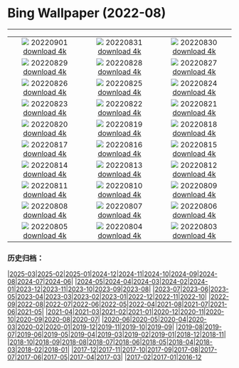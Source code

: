 # Bing Wallpaper (2022-08)
**************
| | | |
| :----: | :----: | :----: |
| ![](https://www.bing.com/th?id=OHR.BlueLinckia_EN-CA8837209932_1920x1080.jpg) 20220901 [download 4k](https://www.bing.com/th?id=OHR.BlueLinckia_EN-CA8837209932_UHD.jpg) | ![](https://www.bing.com/th?id=OHR.Migliarino_EN-CA3362395561_1920x1080.jpg) 20220831 [download 4k](https://www.bing.com/th?id=OHR.Migliarino_EN-CA3362395561_UHD.jpg) | ![](https://www.bing.com/th?id=OHR.EstoniaBaltic_EN-CA2933698843_1920x1080.jpg) 20220830 [download 4k](https://www.bing.com/th?id=OHR.EstoniaBaltic_EN-CA2933698843_UHD.jpg) |
| ![](https://www.bing.com/th?id=OHR.BeardedTit_EN-CA2822169068_1920x1080.jpg) 20220829 [download 4k](https://www.bing.com/th?id=OHR.BeardedTit_EN-CA2822169068_UHD.jpg) | ![](https://www.bing.com/th?id=OHR.MSHV_EN-CA1616440210_1920x1080.jpg) 20220828 [download 4k](https://www.bing.com/th?id=OHR.MSHV_EN-CA1616440210_UHD.jpg) | ![](https://www.bing.com/th?id=OHR.PeljesacWind_EN-CA1443057338_1920x1080.jpg) 20220827 [download 4k](https://www.bing.com/th?id=OHR.PeljesacWind_EN-CA1443057338_UHD.jpg) |
| ![](https://www.bing.com/th?id=OHR.PenzancePool_EN-CA4920594101_1920x1080.jpg) 20220826 [download 4k](https://www.bing.com/th?id=OHR.PenzancePool_EN-CA4920594101_UHD.jpg) | ![](https://www.bing.com/th?id=OHR.WheatField_EN-CA6655378974_1920x1080.jpg) 20220825 [download 4k](https://www.bing.com/th?id=OHR.WheatField_EN-CA6655378974_UHD.jpg) | ![](https://www.bing.com/th?id=OHR.MentonFrance_EN-CA3715369650_1920x1080.jpg) 20220824 [download 4k](https://www.bing.com/th?id=OHR.MentonFrance_EN-CA3715369650_UHD.jpg) |
| ![](https://www.bing.com/th?id=OHR.TenderMoment_EN-CA7914594910_1920x1080.jpg) 20220823 [download 4k](https://www.bing.com/th?id=OHR.TenderMoment_EN-CA7914594910_UHD.jpg) | ![](https://www.bing.com/th?id=OHR.CostadaMorte_EN-CA5229675652_1920x1080.jpg) 20220822 [download 4k](https://www.bing.com/th?id=OHR.CostadaMorte_EN-CA5229675652_UHD.jpg) | ![](https://www.bing.com/th?id=OHR.BearProof_EN-CA3296087292_1920x1080.jpg) 20220821 [download 4k](https://www.bing.com/th?id=OHR.BearProof_EN-CA3296087292_UHD.jpg) |
| ![](https://www.bing.com/th?id=OHR.SwingEx_EN-CA1045900723_1920x1080.jpg) 20220820 [download 4k](https://www.bing.com/th?id=OHR.SwingEx_EN-CA1045900723_UHD.jpg) | ![](https://www.bing.com/th?id=OHR.SourHerring_EN-CA3205478753_1920x1080.jpg) 20220819 [download 4k](https://www.bing.com/th?id=OHR.SourHerring_EN-CA3205478753_UHD.jpg) | ![](https://www.bing.com/th?id=OHR.AquarioNatural_EN-CA3036941625_1920x1080.jpg) 20220818 [download 4k](https://www.bing.com/th?id=OHR.AquarioNatural_EN-CA3036941625_UHD.jpg) |
| ![](https://www.bing.com/th?id=OHR.SasquatchStream_EN-CA7411677535_1920x1080.jpg) 20220817 [download 4k](https://www.bing.com/th?id=OHR.SasquatchStream_EN-CA7411677535_UHD.jpg) | ![](https://www.bing.com/th?id=OHR.ChittorgarhFort_EN-CA2845717417_1920x1080.jpg) 20220816 [download 4k](https://www.bing.com/th?id=OHR.ChittorgarhFort_EN-CA2845717417_UHD.jpg) | ![](https://www.bing.com/th?id=OHR.PantherChameleon_EN-CA2630553653_1920x1080.jpg) 20220815 [download 4k](https://www.bing.com/th?id=OHR.PantherChameleon_EN-CA2630553653_UHD.jpg) |
| ![](https://www.bing.com/th?id=OHR.BoundaryWaters_EN-CA0664399834_1920x1080.jpg) 20220814 [download 4k](https://www.bing.com/th?id=OHR.BoundaryWaters_EN-CA0664399834_UHD.jpg) | ![](https://www.bing.com/th?id=OHR.AmboseliElephants_EN-CA2498021902_1920x1080.jpg) 20220813 [download 4k](https://www.bing.com/th?id=OHR.AmboseliElephants_EN-CA2498021902_UHD.jpg) | ![](https://www.bing.com/th?id=OHR.MtTsubakuro_EN-CA9731264922_1920x1080.jpg) 20220812 [download 4k](https://www.bing.com/th?id=OHR.MtTsubakuro_EN-CA9731264922_UHD.jpg) |
| ![](https://www.bing.com/th?id=OHR.AnniversaryJTNP_EN-CA5282348679_1920x1080.jpg) 20220811 [download 4k](https://www.bing.com/th?id=OHR.AnniversaryJTNP_EN-CA5282348679_UHD.jpg) | ![](https://www.bing.com/th?id=OHR.CuevaManos_EN-CA9621807477_1920x1080.jpg) 20220810 [download 4k](https://www.bing.com/th?id=OHR.CuevaManos_EN-CA9621807477_UHD.jpg) | ![](https://www.bing.com/th?id=OHR.EsPantaleu_EN-CA4987332278_1920x1080.jpg) 20220809 [download 4k](https://www.bing.com/th?id=OHR.EsPantaleu_EN-CA4987332278_UHD.jpg) |
| ![](https://www.bing.com/th?id=OHR.NuchatlitzDusk_EN-CA0151769112_1920x1080.jpg) 20220808 [download 4k](https://www.bing.com/th?id=OHR.NuchatlitzDusk_EN-CA0151769112_UHD.jpg) | ![](https://www.bing.com/th?id=OHR.SFSaltFlats_EN-CA4765139719_1920x1080.jpg) 20220807 [download 4k](https://www.bing.com/th?id=OHR.SFSaltFlats_EN-CA4765139719_UHD.jpg) | ![](https://www.bing.com/th?id=OHR.MilitaryTattoo_EN-CA4590477064_1920x1080.jpg) 20220806 [download 4k](https://www.bing.com/th?id=OHR.MilitaryTattoo_EN-CA4590477064_UHD.jpg) |
| ![](https://www.bing.com/th?id=OHR.BangladeshWaterLilies_EN-CA4461842343_1920x1080.jpg) 20220805 [download 4k](https://www.bing.com/th?id=OHR.BangladeshWaterLilies_EN-CA4461842343_UHD.jpg) | ![](https://www.bing.com/th?id=OHR.RedneckedGrebe_EN-CA4181460213_1920x1080.jpg) 20220804 [download 4k](https://www.bing.com/th?id=OHR.RedneckedGrebe_EN-CA4181460213_UHD.jpg) | ![](https://www.bing.com/th?id=OHR.KhutzeymateenValley_EN-CA1847395208_1920x1080.jpg) 20220803 [download 4k](https://www.bing.com/th?id=OHR.KhutzeymateenValley_EN-CA1847395208_UHD.jpg) |

### 历史归档：

|[2025-03](/../2025-03/2025-03.md)|[2025-02](/../2025-02/2025-02.md)|[2025-01](/../2025-01/2025-01.md)|[2024-12](/../2024-12/2024-12.md)|[2024-11](/../2024-11/2024-11.md)|[2024-10](/../2024-10/2024-10.md)|[2024-09](/../2024-09/2024-09.md)|[2024-08](/../2024-08/2024-08.md)|[2024-07](/../2024-07/2024-07.md)|[2024-06](/../2024-06/2024-06.md)|
|[2024-05](/../2024-05/2024-05.md)|[2024-04](/../2024-04/2024-04.md)|[2024-03](/../2024-03/2024-03.md)|[2024-02](/../2024-02/2024-02.md)|[2024-01](/../2024-01/2024-01.md)|[2023-12](/../2023-12/2023-12.md)|[2023-11](/../2023-11/2023-11.md)|[2023-10](/../2023-10/2023-10.md)|[2023-09](/../2023-09/2023-09.md)|[2023-08](/../2023-08/2023-08.md)|
|[2023-07](/../2023-07/2023-07.md)|[2023-06](/../2023-06/2023-06.md)|[2023-05](/../2023-05/2023-05.md)|[2023-04](/../2023-04/2023-04.md)|[2023-03](/../2023-03/2023-03.md)|[2023-02](/../2023-02/2023-02.md)|[2023-01](/../2023-01/2023-01.md)|[2022-12](/../2022-12/2022-12.md)|[2022-11](/../2022-11/2022-11.md)|[2022-10](/../2022-10/2022-10.md)|
|[2022-09](/../2022-09/2022-09.md)|[2022-08](/2022-08.md)|[2022-07](/../2022-07/2022-07.md)|[2022-06](/../2022-06/2022-06.md)|[2022-05](/../2022-05/2022-05.md)|[2022-04](/../2022-04/2022-04.md)|[2021-08](/../2021-08/2021-08.md)|[2021-07](/../2021-07/2021-07.md)|[2021-06](/../2021-06/2021-06.md)|[2021-05](/../2021-05/2021-05.md)|
|[2021-04](/../2021-04/2021-04.md)|[2021-03](/../2021-03/2021-03.md)|[2021-02](/../2021-02/2021-02.md)|[2021-01](/../2021-01/2021-01.md)|[2020-12](/../2020-12/2020-12.md)|[2020-11](/../2020-11/2020-11.md)|[2020-10](/../2020-10/2020-10.md)|[2020-09](/../2020-09/2020-09.md)|[2020-08](/../2020-08/2020-08.md)|[2020-07](/../2020-07/2020-07.md)|
|[2020-06](/../2020-06/2020-06.md)|[2020-05](/../2020-05/2020-05.md)|[2020-04](/../2020-04/2020-04.md)|[2020-03](/../2020-03/2020-03.md)|[2020-02](/../2020-02/2020-02.md)|[2020-01](/../2020-01/2020-01.md)|[2019-12](/../2019-12/2019-12.md)|[2019-11](/../2019-11/2019-11.md)|[2019-10](/../2019-10/2019-10.md)|[2019-09](/../2019-09/2019-09.md)|
|[2019-08](/../2019-08/2019-08.md)|[2019-07](/../2019-07/2019-07.md)|[2019-06](/../2019-06/2019-06.md)|[2019-05](/../2019-05/2019-05.md)|[2019-04](/../2019-04/2019-04.md)|[2019-03](/../2019-03/2019-03.md)|[2019-02](/../2019-02/2019-02.md)|[2019-01](/../2019-01/2019-01.md)|[2018-12](/../2018-12/2018-12.md)|[2018-11](/../2018-11/2018-11.md)|
|[2018-10](/../2018-10/2018-10.md)|[2018-09](/../2018-09/2018-09.md)|[2018-08](/../2018-08/2018-08.md)|[2018-07](/../2018-07/2018-07.md)|[2018-06](/../2018-06/2018-06.md)|[2018-05](/../2018-05/2018-05.md)|[2018-04](/../2018-04/2018-04.md)|[2018-03](/../2018-03/2018-03.md)|[2018-02](/../2018-02/2018-02.md)|[2018-01](/../2018-01/2018-01.md)|
|[2017-12](/../2017-12/2017-12.md)|[2017-11](/../2017-11/2017-11.md)|[2017-10](/../2017-10/2017-10.md)|[2017-09](/../2017-09/2017-09.md)|[2017-08](/../2017-08/2017-08.md)|[2017-07](/../2017-07/2017-07.md)|[2017-06](/../2017-06/2017-06.md)|[2017-05](/../2017-05/2017-05.md)|[2017-04](/../2017-04/2017-04.md)|[2017-03](/../2017-03/2017-03.md)|
|[2017-02](/../2017-02/2017-02.md)|[2017-01](/../2017-01/2017-01.md)|[2016-12](/../2016-12/2016-12.md)